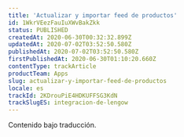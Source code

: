```yaml
---
title: 'Actualizar y importar feed de productos'
id: 1WkrVEezFauIuXWvBakZkk
status: PUBLISHED
createdAt: 2020-06-30T00:32:32.899Z
updatedAt: 2020-07-02T03:52:50.580Z
publishedAt: 2020-07-02T03:52:50.580Z
firstPublishedAt: 2020-06-30T01:10:20.660Z
contentType: trackArticle
productTeam: Apps
slug: actualizar-y-importar-feed-de-productos
locale: es
trackId: 2KDrouPiE4HDKUFFSG3KdN
trackSlugES: integracion-de-lengow
---
```


<div class="alert alert-warning" role="alert">Contenido bajo traducción.</div>
